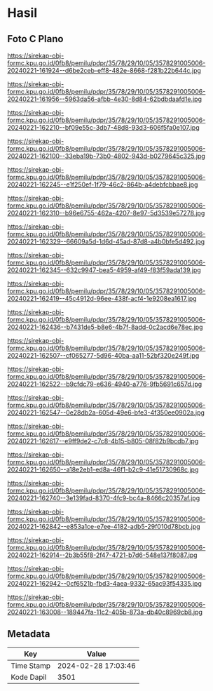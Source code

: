 # Hasil

## Foto C Plano

https://sirekap-obj-formc.kpu.go.id/0fb8/pemilu/pdpr/35/78/29/10/05/3578291005006-20240221-161924--d6be2ceb-eff8-482e-8668-f281b22b644c.jpg

https://sirekap-obj-formc.kpu.go.id/0fb8/pemilu/pdpr/35/78/29/10/05/3578291005006-20240221-161956--5963da56-afbb-4e30-8d84-62bdbdaafd1e.jpg

https://sirekap-obj-formc.kpu.go.id/0fb8/pemilu/pdpr/35/78/29/10/05/3578291005006-20240221-162210--bf09e55c-3db7-48d8-93d3-606f5fa0e107.jpg

https://sirekap-obj-formc.kpu.go.id/0fb8/pemilu/pdpr/35/78/29/10/05/3578291005006-20240221-162100--33eba19b-73b0-4802-943d-b0279645c325.jpg

https://sirekap-obj-formc.kpu.go.id/0fb8/pemilu/pdpr/35/78/29/10/05/3578291005006-20240221-162245--e1f250ef-1f79-46c2-864b-a4debfcbbae8.jpg

https://sirekap-obj-formc.kpu.go.id/0fb8/pemilu/pdpr/35/78/29/10/05/3578291005006-20240221-162310--b96e6755-462a-4207-8e97-5d3539e57278.jpg

https://sirekap-obj-formc.kpu.go.id/0fb8/pemilu/pdpr/35/78/29/10/05/3578291005006-20240221-162329--66609a5d-1d6d-45ad-87d8-a4b0bfe5d492.jpg

https://sirekap-obj-formc.kpu.go.id/0fb8/pemilu/pdpr/35/78/29/10/05/3578291005006-20240221-162345--632c9947-bea5-4959-af49-f83f59ada139.jpg

https://sirekap-obj-formc.kpu.go.id/0fb8/pemilu/pdpr/35/78/29/10/05/3578291005006-20240221-162419--45c4912d-96ee-438f-acf4-1e9208ea1617.jpg

https://sirekap-obj-formc.kpu.go.id/0fb8/pemilu/pdpr/35/78/29/10/05/3578291005006-20240221-162436--b7431de5-b8e6-4b7f-8add-0c2acd6e78ec.jpg

https://sirekap-obj-formc.kpu.go.id/0fb8/pemilu/pdpr/35/78/29/10/05/3578291005006-20240221-162507--cf065277-5d96-40ba-aa11-52bf320e249f.jpg

https://sirekap-obj-formc.kpu.go.id/0fb8/pemilu/pdpr/35/78/29/10/05/3578291005006-20240221-162522--b9cfdc79-e636-4940-a776-9fb5691c657d.jpg

https://sirekap-obj-formc.kpu.go.id/0fb8/pemilu/pdpr/35/78/29/10/05/3578291005006-20240221-162547--0e28db2a-605d-49e6-bfe3-4f350ee0902a.jpg

https://sirekap-obj-formc.kpu.go.id/0fb8/pemilu/pdpr/35/78/29/10/05/3578291005006-20240221-162617--e9ff9de2-c7c8-4b15-b805-08f82b9bcdb7.jpg

https://sirekap-obj-formc.kpu.go.id/0fb8/pemilu/pdpr/35/78/29/10/05/3578291005006-20240221-162650--a18e2eb1-ed8a-46f1-b2c9-41e51730968c.jpg

https://sirekap-obj-formc.kpu.go.id/0fb8/pemilu/pdpr/35/78/29/10/05/3578291005006-20240221-162740--3e139fad-8370-4fc9-bc4a-8466c20357af.jpg

https://sirekap-obj-formc.kpu.go.id/0fb8/pemilu/pdpr/35/78/29/10/05/3578291005006-20240221-162842--e853a1ce-e7ee-4182-adb5-29f010d78bcb.jpg

https://sirekap-obj-formc.kpu.go.id/0fb8/pemilu/pdpr/35/78/29/10/05/3578291005006-20240221-162914--2b3b55f8-2f47-4721-b7d6-548e137f8087.jpg

https://sirekap-obj-formc.kpu.go.id/0fb8/pemilu/pdpr/35/78/29/10/05/3578291005006-20240221-162942--0cf6521b-fbd3-4aea-9332-65ac93f54335.jpg

https://sirekap-obj-formc.kpu.go.id/0fb8/pemilu/pdpr/35/78/29/10/05/3578291005006-20240221-163008--189447fa-11c2-405b-873a-db40c8969cb8.jpg


## Metadata

| Key        | Value               |
| ---------- | ------------------- |
| Time Stamp | 2024-02-28 17:03:46 |
| Kode Dapil | 3501                |



